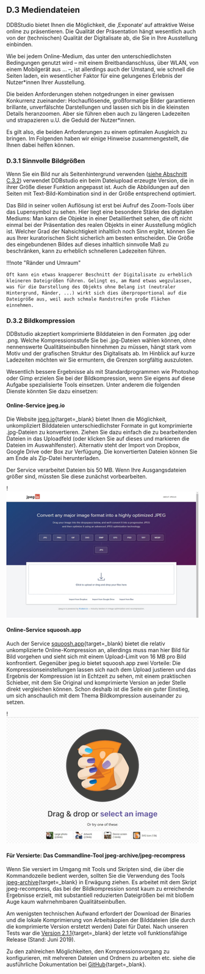 ## D.3 Mediendateien

DDBStudio bietet Ihnen die Möglichkeit, die ‚Exponate‘ auf attraktive Weise online zu präsentieren. Die Qualität der Präsentation hängt wesentlich auch von der (technischen) Qualität der Digitalisate ab, die Sie in Ihre Ausstellung einbinden.

Wie bei jedem Online-Medium, das unter den unterschiedlichsten Bedingungen genutzt wird – mit einem Breitbandanschluss, über WLAN, von einem Mobilgerät aus ... –, ist allerdings auch der Umstand, wie schnell die Seiten laden, ein wesentlicher Faktor für eine gelungenes Erlebnis der Nutzer*innen Ihrer Ausstellung.

Die beiden Anforderungen stehen notgedrungen in einer gewissen Konkurrenz zueinander: Hochauflösende, großformatige Bilder garantieren brillante, unverfälschte Darstellungen und lassen sich bis in die kleinsten Details heranzoomen. Aber sie führen eben auch zu längeren Ladezeiten und strapazieren u.U. die Geduld der Nutzer*innen. 

Es gilt also, die beiden Anforderungen zu einem optimalen Ausgleich zu bringen. Im Folgenden haben wir einige Hinweise zusammengestellt, die Ihnen dabei helfen können.

### D.3.1 Sinnvolle Bildgrößen

Wenn Sie ein Bild nur als Seitenhintergrund verwenden ([siehe Abschnitt C.3.2](seiten_layouts.html#layout-2-nur-objekt)) verwendet DDBstudio ein beim Dateiupload erzeugte Version, die in ihrer Größe dieser Funktion angepasst ist. Auch die Abbildungen auf den Seiten mit Text-Bild-Kombination sind in der Größe entsprechend optimiert.

Das Bild in seiner vollen Auflösung ist erst bei Aufruf des Zoom-Tools über das Lupensymbol zu sehen. Hier liegt eine besondere Stärke des digitalen Mediums: Man kann die Objekte in einer Detailliertheit sehen, die oft nicht einmal bei der Präsentation des realen Objekts in einer Ausstellung möglich ist. Welcher Grad der Nahsichtigkeit inhaltlich noch Sinn ergibt, können Sie aus Ihrer kuratorischen Sicht sicherlich am besten entscheiden. Die Größe des eingebundenen Bildes auf dieses inhaltlich sinnvolle Maß zu beschränken, kann zu erheblich schnelleren Ladezeiten führen.

!!!note "Ränder und Umraum"

    Oft kann ein etwas knapperer Beschnitt der Digitalisate zu erheblich kleineren Dateigrößen führen. Gelingt es, am Rand etwas wegzulassen, was für die Darstellung des Objekts ohne Belang ist (neutraler Hintergrund, Ränder, ...) wirkt sich dies überproportional auf die Dateigröße aus, weil auch schmale Randstreifen große Flächen einnehmen.

### D.3.2 Bildkompression

DDBstudio akzeptiert komprimierte Bilddateien in den Formaten .jpg oder .png. Welche Kompressionsstufe Sie bei .jpg-Dateien wählen können, ohne nennenswerte Qualitätseinbußen hinnehmen zu müssen, hängt stark vom Motiv und der grafischen Struktur des Digitalisats ab. Im Hinblick auf kurze Ladezeiten möchten wir Sie ermuntern, die Grenzen sorgfältig auszuloten.

Wesentlich bessere Ergebnisse als mit Standardprogrammen wie Photoshop oder Gimp erzielen Sie bei der Bildkompression, wenn Sie eigens auf diese Aufgabe spezialisierte Tools einsetzen. Unter anderem die folgenden Dienste könnten Sie dazu einsetzen:

#### Online-Service jpeg.io

Die Website [jpeg.io](https://www.jpeg.io){target=_blank} bietet Ihnen die Möglichkeit, unkompliziert Bilddateien unterschiedlichster Formate in gut komprimierte .jpg-Dateien zu konvertieren. Ziehen Sie dazu einfach die zu bearbeitenden Dateien in das Uploadfeld (oder klicken Sie auf dieses und markieren die Dateien im Auswahlfenster). Alternativ steht der Import von Dropbox, Google Drive oder Box zur Verfügung. Die konvertierten Dateien können Sie am Ende als Zip-Datei herunterladen.

Der Service verarbeitet Dateien bis 50 MB. Wenn Ihre Ausgangsdateien größer sind, müssten Sie diese zunächst vorbearbeiten.

!![Abb. D.3-1 - Online-Service jpeg.io][D-3_1]

#### Online-Service squoosh.app

Auch der Service [squoosh.app](https://squoosh.app/){target=_blank} bietet die relativ unkomplizierte Online-Kompression an, allerdings muss man hier Bild für Bild vorgehen und sieht sich mit einem Upload-Limit von 16 MB pro Bild konfrontiert. Gegenüber jpeg.io bietet squoosh.app zwei Vorteile: Die Kompressionseinstellungen lassen sich nach dem Upload justieren und das Ergebnis der Kompression ist in Echtzeit zu sehen, mit einem praktischen Schieber, mit dem Sie Original und komprimierte Version an jeder Stelle direkt vergleichen können. Schon deshalb ist die Seite ein guter Einstieg, um sich anschaulich mit dem Thema Bildkompression auseinander zu setzen.

!![Abb. D.3-2 - Online-Service squoosh.app][D-3_2]

#### Für Versierte: Das Commandline-Tool jpeg-archive/jpeg-recompress

Wenn Sie versiert im Umgang mit Tools und Skripten sind, die über die Kommandozeile bedient werden, sollten Sie die Verwendung des Tools [jpeg-archive](https://github.com/danielgtaylor/jpeg-archive){target=_blank} in Erwägung ziehen. Es arbeitet mit dem Skript jpeg-recompress, das bei der Bildkompression sonst kaum zu erreichende Ergebnisse erzielt, mit substantiell reduzierten Dateigrößen bei mit bloßem Auge kaum wahrnehmbaren Qualitätseinbußen.

Am wenigsten technischen Aufwand erfordert der Download der Binaries und die lokale Komprimierung von Arbeitskopien der Bilddateien (die durch die komprimierte Version erstetzt werden) Datei für Datei. Nach unseren Tests war die [Version 2.1.1](https://github.com/danielgtaylor/jpeg-archive/releases/tag/2.1.1){target=_blank} der letzte voll funktionsfähige Release (Stand: Juni 2019).

Zu den zahlreichen Möglichkeiten, den Kompressionsvorgang zu konfigurieren, mit mehreren Dateien und Ordnern zu arbeiten etc. siehe die ausführliche Dokumentation bei [GitHub](https://github.com/danielgtaylor/jpeg-archive){target=_blank}. 

[D-3_1]: img/D-3_1.jpg "Abb. D.3-1 - Online-Service jpeg.io"
[D-3_2]: img/D-3_2.jpg "Abb. D.3-2 - Online-Service squoosh.app"